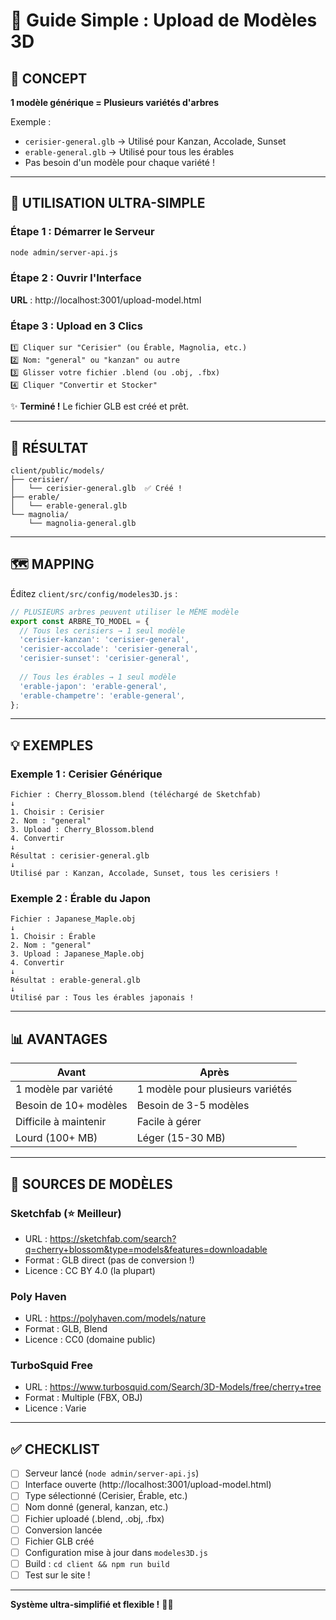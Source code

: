 # 🌳 Guide Simple : Upload de Modèles 3D

## 🎯 CONCEPT

**1 modèle générique = Plusieurs variétés d'arbres**

Exemple :
- `cerisier-general.glb` → Utilisé pour Kanzan, Accolade, Sunset
- `erable-general.glb` → Utilisé pour tous les érables
- Pas besoin d'un modèle pour chaque variété !

---

## 🚀 UTILISATION ULTRA-SIMPLE

### Étape 1 : Démarrer le Serveur

```bash
node admin/server-api.js
```

### Étape 2 : Ouvrir l'Interface

**URL** : http://localhost:3001/upload-model.html

### Étape 3 : Upload en 3 Clics

```
1️⃣ Cliquer sur "Cerisier" (ou Érable, Magnolia, etc.)
2️⃣ Nom: "general" ou "kanzan" ou autre
3️⃣ Glisser votre fichier .blend (ou .obj, .fbx)
4️⃣ Cliquer "Convertir et Stocker"
```

✨ **Terminé !** Le fichier GLB est créé et prêt.

---

## 📁 RÉSULTAT

```
client/public/models/
├── cerisier/
│   └── cerisier-general.glb  ✅ Créé !
├── erable/
│   └── erable-general.glb
└── magnolia/
    └── magnolia-general.glb
```

---

## 🗺️ MAPPING

Éditez `client/src/config/modeles3D.js` :

```javascript
// PLUSIEURS arbres peuvent utiliser le MÊME modèle
export const ARBRE_TO_MODEL = {
  // Tous les cerisiers → 1 seul modèle
  'cerisier-kanzan': 'cerisier-general',
  'cerisier-accolade': 'cerisier-general',
  'cerisier-sunset': 'cerisier-general',
  
  // Tous les érables → 1 seul modèle
  'erable-japon': 'erable-general',
  'erable-champetre': 'erable-general',
};
```

---

## 💡 EXEMPLES

### Exemple 1 : Cerisier Générique

```
Fichier : Cherry_Blossom.blend (téléchargé de Sketchfab)
↓
1. Choisir : Cerisier
2. Nom : "general"
3. Upload : Cherry_Blossom.blend
4. Convertir
↓
Résultat : cerisier-general.glb
↓
Utilisé par : Kanzan, Accolade, Sunset, tous les cerisiers !
```

### Exemple 2 : Érable du Japon

```
Fichier : Japanese_Maple.obj
↓
1. Choisir : Érable
2. Nom : "general"
3. Upload : Japanese_Maple.obj
4. Convertir
↓
Résultat : erable-general.glb
↓
Utilisé par : Tous les érables japonais !
```

---

## 📊 AVANTAGES

| Avant | Après |
|-------|-------|
| 1 modèle par variété | 1 modèle pour plusieurs variétés |
| Besoin de 10+ modèles | Besoin de 3-5 modèles |
| Difficile à maintenir | Facile à gérer |
| Lourd (100+ MB) | Léger (15-30 MB) |

---

## 🎨 SOURCES DE MODÈLES

### Sketchfab (⭐ Meilleur)
- URL : https://sketchfab.com/search?q=cherry+blossom&type=models&features=downloadable
- Format : GLB direct (pas de conversion !)
- Licence : CC BY 4.0 (la plupart)

### Poly Haven
- URL : https://polyhaven.com/models/nature
- Format : GLB, Blend
- Licence : CC0 (domaine public)

### TurboSquid Free
- URL : https://www.turbosquid.com/Search/3D-Models/free/cherry+tree
- Format : Multiple (FBX, OBJ)
- Licence : Varie

---

## ✅ CHECKLIST

- [ ] Serveur lancé (`node admin/server-api.js`)
- [ ] Interface ouverte (http://localhost:3001/upload-model.html)
- [ ] Type sélectionné (Cerisier, Érable, etc.)
- [ ] Nom donné (general, kanzan, etc.)
- [ ] Fichier uploadé (.blend, .obj, .fbx)
- [ ] Conversion lancée
- [ ] Fichier GLB créé
- [ ] Configuration mise à jour dans `modeles3D.js`
- [ ] Build : `cd client && npm run build`
- [ ] Test sur le site !

---

**Système ultra-simplifié et flexible !** 🎯✨

